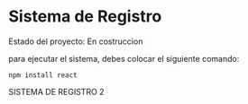 <H1> Sistema de Registro </H1>

Estado del proyecto: En costruccion 

para ejecutar el sistema, debes colocar el siguiente comando:

```npm install react```

SISTEMA DE REGISTRO 2
